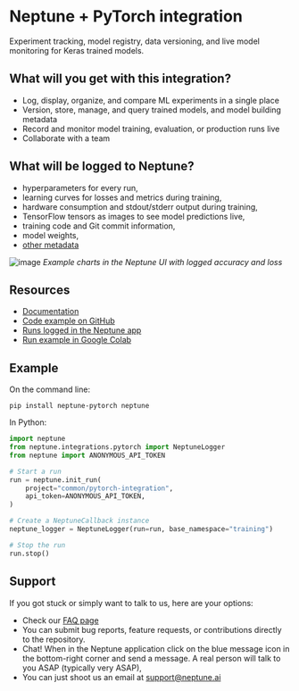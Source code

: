 # Neptune + PyTorch integration

Experiment tracking, model registry, data versioning, and live model monitoring for Keras trained models.

## What will you get with this integration?

* Log, display, organize, and compare ML experiments in a single place
* Version, store, manage, and query trained models, and model building metadata
* Record and monitor model training, evaluation, or production runs live
* Collaborate with a team

## What will be logged to Neptune?

* hyperparameters for every run,
* learning curves for losses and metrics during training,
* hardware consumption and stdout/stderr output during training,
* TensorFlow tensors as images to see model predictions live,
* training code and Git commit information,
* model weights,
* [other metadata](https://docs.neptune.ai/logging/what_you_can_log)

![image](https://user-images.githubusercontent.com/97611089/160638338-8a276866-6ce8-4d0a-93f5-bd564d00afdf.png)
*Example charts in the Neptune UI with logged accuracy and loss*

## Resources

* [Documentation](https://docs.neptune.ai/integrations/keras)
* [Code example on GitHub](https://github.com/neptune-ai/examples/blob/main/integrations-and-supported-tools/tensorflow-keras/scripts)
* [Runs logged in the Neptune app](https://app.neptune.ai/o/common/org/tf-keras-integration/e/TFK-18/all)
* [Run example in Google Colab](https://colab.research.google.com/github/neptune-ai/examples/blob/master/integrations-and-supported-tools/tensorflow-keras/notebooks/Neptune_TensorFlow_Keras.ipynb)

## Example

On the command line:

```
pip install neptune-pytorch neptune
```

In Python:

```python
import neptune
from neptune.integrations.pytorch import NeptuneLogger
from neptune import ANONYMOUS_API_TOKEN

# Start a run
run = neptune.init_run(
    project="common/pytorch-integration",
    api_token=ANONYMOUS_API_TOKEN,
)

# Create a NeptuneCallback instance
neptune_logger = NeptuneLogger(run=run, base_namespace="training")

# Stop the run
run.stop()
```

## Support

If you got stuck or simply want to talk to us, here are your options:

* Check our [FAQ page](https://docs.neptune.ai/getting_help)
* You can submit bug reports, feature requests, or contributions directly to the repository.
* Chat! When in the Neptune application click on the blue message icon in the bottom-right corner and send a message. A real person will talk to you ASAP (typically very ASAP),
* You can just shoot us an email at support@neptune.ai
